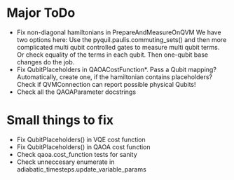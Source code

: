 # Major ToDo
 - Fix non-diagonal hamiltonians in PrepareAndMeasureOnQVM
   We have two options here: Use the pyquil.paulis.commuting_sets()
   and then more complicated multi qubit controlled gates to measure multi
   qubit terms. Or check equality of the terms in each qubit. Then one-qubit base
   changes do the job.
 - Fix QubitPlaceholders in QAOACostFunction*. Pass a Qubit mapping? Automatically,
   create one, if the hamiltonian contains placeholders? Check if QVMConnection
   can report possible physical Qubits!
 - Check all the QAOAParameter docstrings

# Small things to fix
 - Fix QubitPlaceholders() in VQE cost function
 - Fix QubitPlaceholders() in QAOA cost function
 - Check qaoa.cost_function tests for sanity
 - Check unneccesary enumerate in adiabatic_timesteps.update_variable_params
